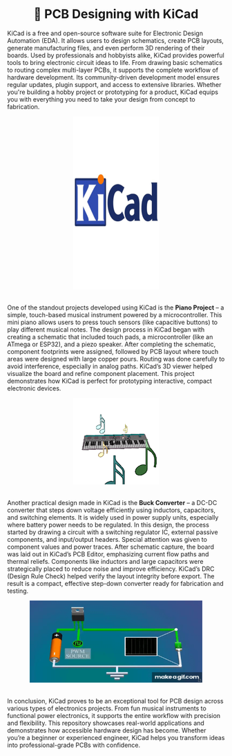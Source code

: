 <h1 align="center">📘 PCB Designing with KiCad</h1>

<p>
KiCad is a free and open-source software suite for Electronic Design Automation (EDA). It allows users to design schematics, create PCB layouts, generate manufacturing files, and even perform 3D rendering of their boards. Used by professionals and hobbyists alike, KiCad provides powerful tools to bring electronic circuit ideas to life. From drawing basic schematics to routing complex multi-layer PCBs, it supports the complete workflow of hardware development. Its community-driven development model ensures regular updates, plugin support, and access to extensive libraries. Whether you're building a hobby project or prototyping for a product, KiCad equips you with everything you need to take your design from concept to fabrication.
</p>

<div align="center">
  <img src="intro.gif" alt="KiCad Intro" width="200px" height="400px"/>
</div>

<br/>

<p>
One of the standout projects developed using KiCad is the <strong>Piano Project</strong> – a simple, touch-based musical instrument powered by a microcontroller. This mini piano allows users to press touch sensors (like capacitive buttons) to play different musical notes. The design process in KiCad began with creating a schematic that included touch pads, a microcontroller (like an ATmega or ESP32), and a piezo speaker. After completing the schematic, component footprints were assigned, followed by PCB layout where touch areas were designed with large copper pours. Routing was done carefully to avoid interference, especially in analog paths. KiCad’s 3D viewer helped visualize the board and refine component placement. This project demonstrates how KiCad is perfect for prototyping interactive, compact electronic devices.
</p>

<div align="center">
  <img src="piano.gif" alt="Piano Project" width="200px" height="200px"/>
</div>

<br/>

<p>
Another practical design made in KiCad is the <strong>Buck Converter</strong> – a DC-DC converter that steps down voltage efficiently using inductors, capacitors, and switching elements. It is widely used in power supply units, especially where battery power needs to be regulated. In this design, the process started by drawing a circuit with a switching regulator IC, external passive components, and input/output headers. Special attention was given to component values and power traces. After schematic capture, the board was laid out in KiCad’s PCB Editor, emphasizing current flow paths and thermal reliefs. Components like inductors and large capacitors were strategically placed to reduce noise and improve efficiency. KiCad’s DRC (Design Rule Check) helped verify the layout integrity before export. The result is a compact, effective step-down converter ready for fabrication and testing.
</p>

<div align="center">
  <img src="buck.gif" alt="Buck Converter" width="400px" height="190px"/>
</div>

<br/>

<p>
In conclusion, KiCad proves to be an exceptional tool for PCB design across various types of electronics projects. From fun musical instruments to functional power electronics, it supports the entire workflow with precision and flexibility. This repository showcases real-world applications and demonstrates how accessible hardware design has become. Whether you’re a beginner or experienced engineer, KiCad helps you transform ideas into professional-grade PCBs with confidence.
</p>
